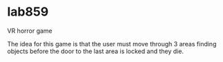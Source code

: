 # lab859
VR horror game

The idea for this game is that the user must move through 3 areas finding objects before the door to the last area is locked and they die.
